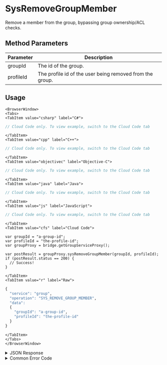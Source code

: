 # SysRemoveGroupMember

Remove a member from the group, bypassing group ownership/ACL checks.


<PartialServop service_name="group" operation_name="SYS_REMOVE_GROUP_MEMBER" />

## Method Parameters
Parameter | Description
--------- | -----------
groupId | The id of the group.
profileId | The profile id of the user being removed from the group.

## Usage

```mdx-code-block
<BrowserWindow>
<Tabs>
<TabItem value="csharp" label="C#">
```

```csharp
// Cloud Code only. To view example, switch to the Cloud Code tab
```

```mdx-code-block
</TabItem>
<TabItem value="cpp" label="C++">
```

```cpp
// Cloud Code only. To view example, switch to the Cloud Code tab
```

```mdx-code-block
</TabItem>
<TabItem value="objectivec" label="Objective-C">
```

```objectivec
// Cloud Code only. To view example, switch to the Cloud Code tab
```

```mdx-code-block
</TabItem>
<TabItem value="java" label="Java">
```

```java
// Cloud Code only. To view example, switch to the Cloud Code tab
```

```mdx-code-block
</TabItem>
<TabItem value="js" label="JavaScript">
```

```javascript
// Cloud Code only. To view example, switch to the Cloud Code tab
```

```mdx-code-block
</TabItem>
<TabItem value="cfs" label="Cloud Code">
```

```cfscript
var groupId = "a-group-id";
var profileId = "the-profile-id";
var groupProxy = bridge.getGroupServiceProxy();

var postResult = groupProxy.sysRemoveGroupMember(groupId, profileId);
if (postResult.status == 200) {
  // Success!
}
```

```mdx-code-block
</TabItem>
<TabItem value="r" label="Raw">
```

```r
{
  "service": "group",
  "operation": "SYS_REMOVE_GROUP_MEMBER",
  "data":
  {
    "groupId": "a-group-id",
    "profileId": "the-profile-id"
  }
}
```

```mdx-code-block
</TabItem>
</Tabs>
</BrowserWindow>
```

<details>
<summary>JSON Response</summary>

```json
{
  "status" : 200,
  "data" : null
}
```
</details>

<details>
<summary>Common Error Code</summary>

### Status Codes
Code | Name | Description
---- | ---- | -----------
40455 | APP_ERROR | Cannot delete group owner.

</details>



